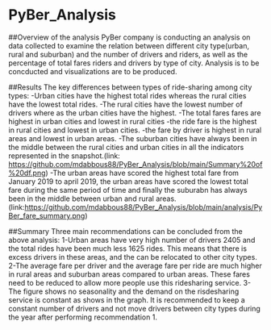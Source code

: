 # PyBer_Analysis
##Overview of the analysis
PyBer company is conducting an analysis on data collected to examine the relation between different city type(urban, rural and suburban) and the number of drivers and riders, as well as the percentage of total fares riders and drivers by type of city. Analysis is to be concducted and visualizations are to be produced.

##Results
The key differences between types of ride-sharing among city types:
-Urban cities have the highest total rides whereas the rural cities have the lowest total rides.
-The rural cities have the lowest number of drivers where as the urban cities have the highest.
-The total fares fares are highest in urban cities and lowest in rural cities
-the ride fare is the highest in rural cities and lowest in urban cities.
-the fare by driver is highest in rural areas and lowest in urban areas.
-The suburban cities have always been in the middle between the rural cities and urban cities in all the indicators represented in the snapshot.(link: https://github.com/mdabbous88/PyBer_Analysis/blob/main/Summary%20of%20df.png)
-The urban areas have scored the highest total fare from January 2019 to april 2019, the urban areas have scored the lowest total fare during the same period of time and finally the suburabn has always been in the middle between urban and rural areas. (link:https://github.com/mdabbous88/PyBer_Analysis/blob/main/analysis/PyBer_fare_summary.png)

##Summary
Three main recommendations can be concluded from the above analysis:
1-Urban areas have very high number of drivers 2405 and the total rides have been much less 1625 rides. This means that there is excess drivers in these areas, and the can be relocated to other city types.
2-The average fare per driver and the average fare per ride are much higher in rural areas and suburban areas compared to urban areas.  These fares need to be reduced to allow more people use this ridesharing service.
3-The figure shows no seasonality and the demand on the risdesharing service is constant as shows in the graph. It is recommended to keep a constant number of drivers and not move drivers between city types during the year after performing recommendation 1.
